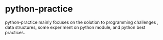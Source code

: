 # python-practice
python-practice mainly focuses on the solution to programming challenges , data structures, some experiment on python module, and python best practices.
